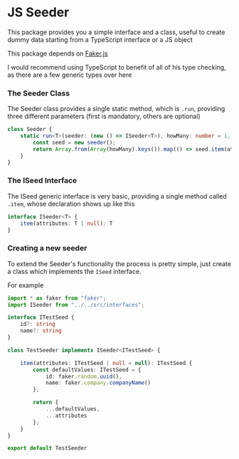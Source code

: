 # JS Seeder
This package provides you a simple interface and a class,
useful to create dummy data starting from a TypeScript interface or a JS object

This package depends on [Faker.js](https://github.com/marak/Faker.js/)

I would recommend using TypeScript to benefit of all of his type checking, as there are a few generic types over here

### The Seeder Class

The Seeder class provides a single static method, 
which is `.run`, providing three different parameters (first is mandatory, others are optional)

```typescript
class Seeder {
    static run<T>(seeder: (new () => ISeeder<T>), howMany: number = 1, attributes: T | null = null): Array<T> {
        const seed = new seeder();
        return Array.from(Array(howMany).keys()).map(() => seed.item(attributes))
    }
}
```

### The ISeed Interface

The ISeed generic interface is very basic, providing a single method called `.item`, whose declaration shows up like this
```typescript
interface ISeeder<T> {
    item(attributes: T | null): T
}
```


### Creating a new seeder

To extend the Seeder's functionality the process is pretty simple,
just create a class which implements the `ISeed` interface.

For example

```typescript
import * as faker from "faker";
import ISeeder from "../../src/interfaces";

interface ITestSeed {
    id?: string
    name?: string
}

class TestSeeder implements ISeeder<ITestSeed> {

    item(attributes: ITestSeed | null = null): ITestSeed {
        const defaultValues: ITestSeed = {
            id: faker.random.uuid(),
            name: faker.company.companyName()
        };

        return {
            ...defaultValues,
            ...attributes
        };
    }
}

export default TestSeeder
```
